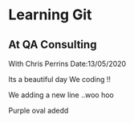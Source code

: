 # Learning Git
## At QA Consulting

With Chris Perrins
Date:13/05/2020

Its a beautiful day
We coding !!

We adding a new line ..woo hoo

Purple oval adedd
